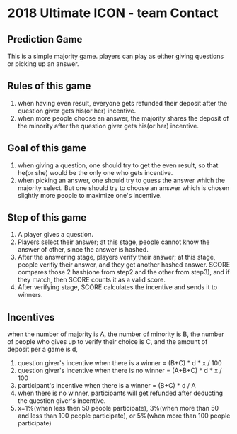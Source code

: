 # 2018 Ultimate ICON - team Contact

## Prediction Game
This is a simple majority game. players can play as either giving questions or picking up an answer.

## Rules of this game
1. when having even result, everyone gets refunded their deposit after the question giver gets his(or her) incentive.
2. when more people choose an answer, the majority shares the deposit of the minority after the question giver gets his(or her) incentive.

## Goal of this game
1. when giving a question, one should try to get the even result, so that he(or she) would be the only one who gets incentive.
2. when picking an answer, one should try to guess the answer which the majority select. But one should try to choose an answer which is chosen slightly more people to maximize one's incentive.
## Step of this game
1. A player gives a question.
2. Players select their answer; at this stage, people cannot know the answer of other, since the answer is hashed.
3. After the answering stage, players verify their answer; at this stage, people verifiy their answer, and they get another hashed answer. SCORE compares those 2 hash(one from step2 and the other from step3), and if they match, then SCORE counts it as a valid score.
4. After verifying stage, SCORE calculates the incentive and sends it to winners.
## Incentives
when the number of majority is A, the number of minority is B, the number of people who gives up to verify their choice is C, and the amount of deposit per a game is d,
1. question giver's incentive when there is a winner = (B+C) * d * x / 100
2. question giver's incentive when there is no winner = (A+B+C) * d * x / 100
3. participant's incentive when there is a winner = (B+C) * d / A
4. when there is no winner, participants will get refunded after deducting the question giver's incentive.
5. x=1%(when less then 50 people participate), 3%(when more than 50 and less than 100 people participate), or 5%(when more than 100 people participate)


